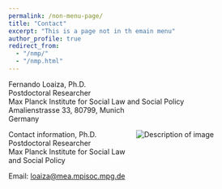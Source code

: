 ```yaml
---
permalink: /non-menu-page/
title: "Contact"
excerpt: "This is a page not in th emain menu"
author_profile: true
redirect_from: 
  - "/nmp/"
  - "/nmp.html"
---
```




Fernando Loaiza, Ph.D. <br/>
Postdoctoral Researcher   <br/>
Max Planck Institute for Social Law and Social Policy <br/>
Amalienstrasse 33, 80799, Munich  <br/>
Germany  <br/>
 

<div style="width: 50%; float: left;">
Contact information, Ph.D. <br/>
Postdoctoral Researcher   <br/>
Max Planck Institute for Social Law and Social Policy <br/>
</div>

<div style="width: 50%; float: right;">
<img src="/Users/fernandoloaizae/Library/CloudStorage/OneDrive-Personal/GitHub/fernandoloaizae.github.io/images/Loaiza_1.jpg" alt="Description of image"/>
</div>

<div style="clear: both;"></div>  <!-- this is to clear the float -->



Email: [loaiza@mea.mpisoc.mpg.de](mailto:loaiza@mea.mpisoc.mpg.de)

